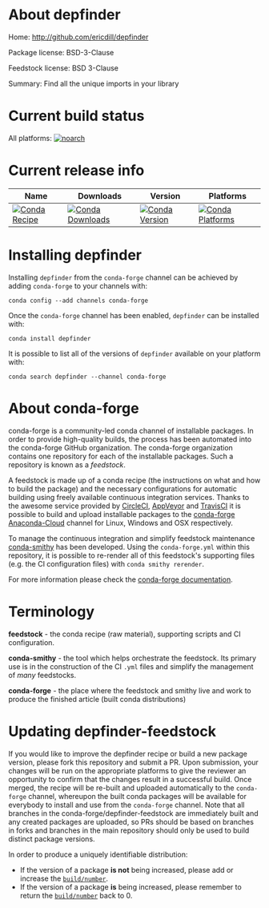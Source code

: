 About depfinder
===============

Home: http://github.com/ericdill/depfinder

Package license: BSD-3-Clause

Feedstock license: BSD 3-Clause

Summary: Find all the unique imports in your library



Current build status
====================

All platforms:
[![noarch](https://img.shields.io/circleci/project/github/conda-forge/depfinder-feedstock/master.svg?label=noarch)](https://circleci.com/gh/conda-forge/depfinder-feedstock)

Current release info
====================

| Name | Downloads | Version | Platforms |
| --- | --- | --- | --- |
| [![Conda Recipe](https://img.shields.io/badge/recipe-depfinder-green.svg)](https://anaconda.org/conda-forge/depfinder) | [![Conda Downloads](https://img.shields.io/conda/dn/conda-forge/depfinder.svg)](https://anaconda.org/conda-forge/depfinder) | [![Conda Version](https://img.shields.io/conda/vn/conda-forge/depfinder.svg)](https://anaconda.org/conda-forge/depfinder) | [![Conda Platforms](https://img.shields.io/conda/pn/conda-forge/depfinder.svg)](https://anaconda.org/conda-forge/depfinder) |

Installing depfinder
====================

Installing `depfinder` from the `conda-forge` channel can be achieved by adding `conda-forge` to your channels with:

```
conda config --add channels conda-forge
```

Once the `conda-forge` channel has been enabled, `depfinder` can be installed with:

```
conda install depfinder
```

It is possible to list all of the versions of `depfinder` available on your platform with:

```
conda search depfinder --channel conda-forge
```


About conda-forge
=================

conda-forge is a community-led conda channel of installable packages.
In order to provide high-quality builds, the process has been automated into the
conda-forge GitHub organization. The conda-forge organization contains one repository
for each of the installable packages. Such a repository is known as a *feedstock*.

A feedstock is made up of a conda recipe (the instructions on what and how to build
the package) and the necessary configurations for automatic building using freely
available continuous integration services. Thanks to the awesome service provided by
[CircleCI](https://circleci.com/), [AppVeyor](https://www.appveyor.com/)
and [TravisCI](https://travis-ci.org/) it is possible to build and upload installable
packages to the [conda-forge](https://anaconda.org/conda-forge)
[Anaconda-Cloud](https://anaconda.org/) channel for Linux, Windows and OSX respectively.

To manage the continuous integration and simplify feedstock maintenance
[conda-smithy](https://github.com/conda-forge/conda-smithy) has been developed.
Using the ``conda-forge.yml`` within this repository, it is possible to re-render all of
this feedstock's supporting files (e.g. the CI configuration files) with ``conda smithy rerender``.

For more information please check the [conda-forge documentation](https://conda-forge.org/docs/).

Terminology
===========

**feedstock** - the conda recipe (raw material), supporting scripts and CI configuration.

**conda-smithy** - the tool which helps orchestrate the feedstock.
                   Its primary use is in the construction of the CI ``.yml`` files
                   and simplify the management of *many* feedstocks.

**conda-forge** - the place where the feedstock and smithy live and work to
                  produce the finished article (built conda distributions)


Updating depfinder-feedstock
============================

If you would like to improve the depfinder recipe or build a new
package version, please fork this repository and submit a PR. Upon submission,
your changes will be run on the appropriate platforms to give the reviewer an
opportunity to confirm that the changes result in a successful build. Once
merged, the recipe will be re-built and uploaded automatically to the
`conda-forge` channel, whereupon the built conda packages will be available for
everybody to install and use from the `conda-forge` channel.
Note that all branches in the conda-forge/depfinder-feedstock are
immediately built and any created packages are uploaded, so PRs should be based
on branches in forks and branches in the main repository should only be used to
build distinct package versions.

In order to produce a uniquely identifiable distribution:
 * If the version of a package **is not** being increased, please add or increase
   the [``build/number``](https://conda.io/docs/user-guide/tasks/build-packages/define-metadata.html#build-number-and-string).
 * If the version of a package **is** being increased, please remember to return
   the [``build/number``](https://conda.io/docs/user-guide/tasks/build-packages/define-metadata.html#build-number-and-string)
   back to 0.

